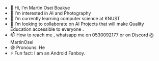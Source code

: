 - 👋 Hi, I’m  Martin Osei Boakye
- 👀 I’m interested in AI and Photography
- 🌱 I’m currently learning computer science at KNUST 
- 💞️ I’m looking to collaborate on AI Projects that will make Quality Education accessible to everyone .
- 📫 How to reach me ,  whatsapp me on 0530092177 or on Discord @ MartinOsei
- 😄 Pronouns: He
- ⚡ Fun fact: I am an Android Fanboy. 

<!---
Martinosb/Martinosb is a ✨ special ✨ repository because its `README.md` (this file) appears on your GitHub profile.
You can click the Preview link to take a look at your changes.
--->
